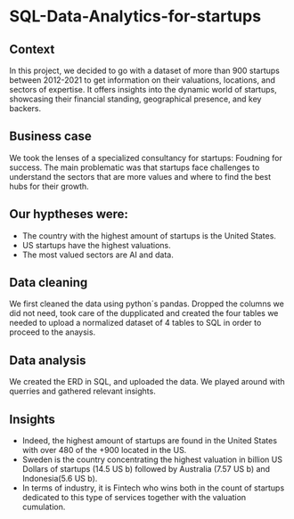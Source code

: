 # SQL-Data-Analytics-for-startups
## Context
In this project, we decided to go with a dataset of more than 900 startups between 2012-2021 to get information on their valuations, locations, and sectors of expertise. It offers insights into the dynamic world of startups, showcasing their financial standing, geographical presence, and key backers.

## Business case
We took the lenses of a specialized consultancy for startups: Foudning for success.
The main problematic was that startups face challenges to understand the sectors that are more values and where to find the best hubs for their growth.

## Our hyptheses were:
- The country with the highest amount of startups is the United States.
- US startups have the highest valuations.
- The most valued sectors are AI and data.

## Data cleaning
We first cleaned the data using python´s pandas. Dropped the columns we did not need, took care of the dupplicated and created the four tables we needed to upload a normalized dataset of 4 tables to SQL in order to proceed to the anaysis.

## Data analysis
We created the ERD in SQL, and uploaded the data.
We played around with querries and gathered relevant insights.

## Insights
- Indeed, the highest amount of startups are found in the United States with over 480 of the +900 located in the US.
- Sweden is the country concentrating the highest valuation in billion US Dollars of startups (14.5 US b) followed by Australia (7.57 US b) and Indonesia(5.6 US b).
- In terms of industry, it is Fintech who wins both in the count of startups dedicated to this type of services together with the valuation cumulation. 
